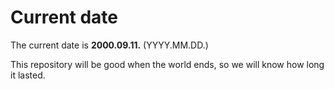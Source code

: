 # Current date

The current date is **2000.09.11.** (YYYY.MM.DD.)

This repository will be good when the world ends, so we will know how long it lasted.